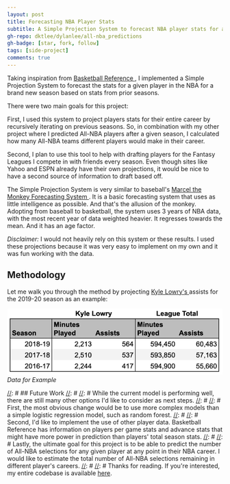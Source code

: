 ```yaml
---
layout: post
title: Forecasting NBA Player Stats
subtitle: A Simple Projection System to forecast NBA player stats for a new season
gh-repo: dktlee/dylanlee/all-nba_predictions
gh-badge: [star, fork, follow]
tags: [side-project]
comments: true
---
```


Taking inspiration from <a target="_blank" href="https://www.basketball-reference.com/">Basketball Reference </a>, I implemented a Simple Projection System to forecast the stats for a given player in the NBA for a brand new season based on stats from prior seasons. 

There were two main goals for this project:

First, I used this system to project players stats for their entire career by recursively iterating on previous seasons. So, in combination with my other project where I predicted All-NBA players after a given season, I calculated how many All-NBA teams different players would make in their career.

Second, I plan to use this tool to help with drafting players for the Fantasy Leagues I compete in with friends every season. Even though sites like Yahoo and ESPN already have their own projections, it would be nice to have a second source of information to draft based off. 

The Simple Projection System is very similar to baseball's <a target="_blank" href="http://www.tangotiger.net/marcel/">Marcel the Monkey Forecasting System </a>. It is a basic forecasting system that uses as little intelligence as possible. And that's the allusion of the monkey. Adopting from baseball to basketball, the system uses 3 years of NBA data, with the most recent year of data weighted heavier. It regresses towards the mean. And it has an age factor. 

*Disclaimer:* I would not heavily rely on this system or these results. I used these projections because it was very easy to implement on my own and it was fun working with the data.

## Methodology

Let me walk you through the method by projecting <a target="_blank" href="https://www.basketball-reference.com/players/l/lowryky01.html">Kyle Lowry's </a> assists for the 2019-20 season as an example: 

![Data: Kyle Lowry Assists](/img/kyle_lowry_ast.png)
*Data for Example*


[//]: #
[//]: # ## Future Work
[//]: # 
[//]: # While the current model is performing well, there are still many other options I'd like to consider as next steps. 
[//]: # 
[//]: # First, the most obvious change would be to use more complex models than a simple logistic regression model, such as random forest.
[//]: # 
[//]: # Second, I'd like to implement the use of other player data. Basketball Reference has information on players per game stats and advance stats that might have more power in prediction than players' total season stats. 
[//]: # 
[//]: # Lastly, the ultimate goal for this project is to be able to predict the number of All-NBA selections for any given player at any point in their NBA career. I would like to estimate the total number of All-NBA selections remaining in different player's careers.
[//]: # 
[//]: # Thanks for reading. If you're interested, my entire codebase is available <a target="_blank" href="https://github.com/dktlee/dylanlee/tree/master/all-nba_predictions">here</a>.   